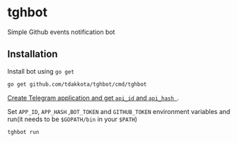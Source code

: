 # tghbot
Simple Github events notification bot


## Installation 
Install bot using `go get`

```bash
go get github.com/tdakkota/tghbot/cmd/tghbot
```

[Create Telegram application and get `api_id` and `api_hash `](https://core.telegram.org/api/obtaining_api_id).

Set `APP_ID`, `APP_HASH` ,`BOT_TOKEN` and `GITHUB_TOKEN` environment variables and run(it needs to be `$GOPATH/bin` in your `$PATH`)
```bash
tghbot run
```
